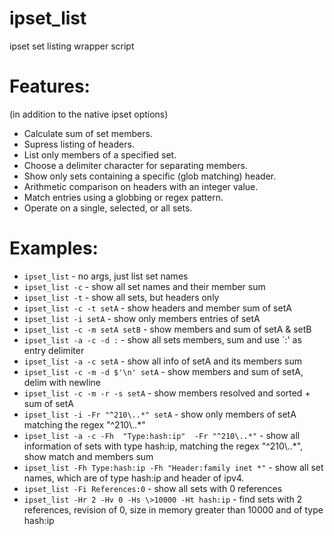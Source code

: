 ipset_list
==========

ipset set listing wrapper script


Features:
==========
(in addition to the native ipset options)

- Calculate sum of set members.
- Supress listing of headers.
- List only members of a specified set.
- Choose a delimiter character for separating members.
- Show only sets containing a specific (glob matching) header.
- Arithmetic comparison on headers with an integer value.
- Match entries using a globbing or regex pattern.
- Operate on a single, selected, or all sets.


Examples:
==========

- `ipset_list`                         - no args, just list set names
- `ipset_list -c`                      - show all set names and their member sum
- `ipset_list -t`                      - show all sets, but headers only
- `ipset_list -c -t setA`              - show headers and member sum of setA
- `ipset_list -i setA`                 - show only members entries of setA
- `ipset_list -c -m setA setB`         - show members and sum of setA & setB
- `ipset_list -a -c -d :`              - show all sets members, sum and use `:' as entry delimiter
- `ipset_list -a -c setA`              - show all info of setA and its members sum
- `ipset_list -c -m -d $'\n' setA`     - show members and sum of setA, delim with newline
- `ipset_list -c -m -r -s setA`        - show members resolved and sorted + sum of setA
- `ipset_list -i -Fr "^210\..*" setA` - show only members of setA matching the regex "^210\\..*"
- `ipset_list -a -c -Fh  "Type:hash:ip"  -Fr "^210\..*"` - show all information of sets with type hash:ip, 
matching the regex "^210\\..*", show match and members sum
- `ipset_list -Fh Type:hash:ip -Fh "Header:family inet *"` - show all set names, which are of type hash:ip and header of ipv4.
- `ipset_list -Fi References:0`    - show all sets with 0 references
- `ipset_list -Hr 2 -Hv 0 -Hs \>10000 -Ht hash:ip`    - find sets with 2 references, revision of 0,
size in memory greater than 10000 and of type hash:ip


